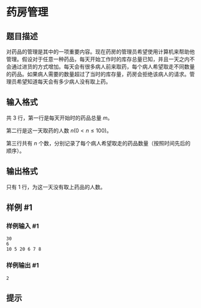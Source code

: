 # 药房管理

## 题目描述

对药品的管理是其中的一项重要内容。现在药房的管理员希望使用计算机来帮助他管理。假设对于任意一种药品，每天开始工作时的库存总量已知，并且一天之内不会通过进货的方式增加。每天会有很多病人前来取药，每个病人希望取走不同数量的药品。如果病人需要的数量超过了当时的库存量，药房会拒绝该病人的请求。管理员希望知道每天会有多少病人没有取上药。

## 输入格式

共 $3$ 行，第一行是每天开始时的药品总量 $m$。

第二行是这一天取药的人数 $n(0<n \le 100)$。

第三行共有 $n$ 个数，分别记录了每个病人希望取走的药品数量（按照时间先后的顺序）。

## 输出格式

只有 $1$ 行，为这一天没有取上药品的人数。

## 样例 #1

### 样例输入 #1
```
30
6
10 5 20 6 7 8
```

### 样例输出 #1

```
2
```

## 提示


